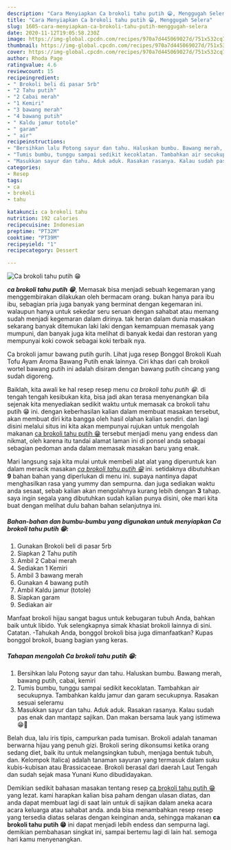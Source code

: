 ```yaml
---
description: "Cara Menyiapkan Ca brokoli tahu putih 😁, Menggugah Selera"
title: "Cara Menyiapkan Ca brokoli tahu putih 😁, Menggugah Selera"
slug: 1605-cara-menyiapkan-ca-brokoli-tahu-putih-menggugah-selera
date: 2020-11-12T19:05:58.230Z
image: https://img-global.cpcdn.com/recipes/970a7d445069027d/751x532cq70/ca-brokoli-tahu-putih-😁-foto-resep-utama.jpg
thumbnail: https://img-global.cpcdn.com/recipes/970a7d445069027d/751x532cq70/ca-brokoli-tahu-putih-😁-foto-resep-utama.jpg
cover: https://img-global.cpcdn.com/recipes/970a7d445069027d/751x532cq70/ca-brokoli-tahu-putih-😁-foto-resep-utama.jpg
author: Rhoda Page
ratingvalue: 4.6
reviewcount: 15
recipeingredient:
- " Brokoli beli di pasar 5rb"
- "2 Tahu putih"
- "2 Cabai merah"
- "1 Kemiri"
- "3 bawang merah"
- "4 bawang putih"
- " Kaldu jamur totole"
- " garam"
- " air"
recipeinstructions:
- "Bersihkan lalu Potong sayur dan tahu. Haluskan bumbu. Bawang merah, bawang putih, cabai, kemiri"
- "Tumis bumbu, tunggu sampai sedikit kecoklatan. Tambahkan air secukupnya. Tambahkan kaldu jamur dan garam secukupnya. Rasakan sesuai seleramu"
- "Masukkan sayur dan tahu. Aduk aduk. Rasakan rasanya. Kalau sudah pas enak dan mantapz sajikan. Dan makan bersama lauk yang istimewa 😁🤣"
categories:
- Resep
tags:
- ca
- brokoli
- tahu

katakunci: ca brokoli tahu 
nutrition: 192 calories
recipecuisine: Indonesian
preptime: "PT32M"
cooktime: "PT39M"
recipeyield: "1"
recipecategory: Dessert

---
```



![Ca brokoli tahu putih 😁](https://img-global.cpcdn.com/recipes/970a7d445069027d/751x532cq70/ca-brokoli-tahu-putih-😁-foto-resep-utama.jpg)

<b><i>ca brokoli tahu putih 😁</i></b>, Memasak bisa menjadi sebuah kegemaran yang menggembirakan dilakukan oleh bermacam orang. bukan hanya para ibu ibu, sebagian pria juga banyak yang berminat dengan kegemaran ini. walaupun hanya untuk sekedar seru seruan dengan sahabat atau memang sudah menjadi kegemaran dalam dirinya. tak heran dalam dunia masakan sekarang banyak ditemukan laki laki dengan kemampuan memasak yang mumpuni, dan banyak juga kita melihat di banyak kedai dan restoran yang mempunyai koki cowok sebagai koki terbaik nya.

Ca brokoli jamur bawang putih gurih. Lihat juga resep Bonggol Brokoli Kuah Tofu Ayam Aroma Bawang Putih enak lainnya. Ciri khas dari cah brokoli wortel bawang putih ini adalah disiram dengan bawang putih cincang yang sudah digoreng.

Baiklah, kita awali ke hal resep resep menu <i>ca brokoli tahu putih 😁</i>. di tengah tengah kesibukan kita, bisa jadi akan terasa menyenangkan bila sejenak kita menyediakan sedikit waktu untuk memasak ca brokoli tahu putih 😁 ini. dengan keberhasilan kalian dalam membuat masakan tersebut, akan membuat diri kita bangga oleh hasil olahan kalian sendiri. dan lagi disini melalui situs ini kita akan mempunyai rujukan untuk mengolah makanan <u>ca brokoli tahu putih 😁</u> tersebut menjadi menu yang endess dan nikmat, oleh karena itu tandai alamat laman ini di ponsel anda sebagai sebagian pedoman anda dalam memasak masakan baru yang enak.


Mari langsung saja kita mulai untuk membeli alat alat yang diperuntuk kan dalam meracik masakan <u><i>ca brokoli tahu putih 😁</i></u> ini. setidaknya dibutuhkan <b>9</b> bahan bahan yang diperlukan di menu ini. supaya nantinya dapat menghasilkan rasa yang yummy dan sempurna. dan juga sediakan waktu anda sesaat, sebab kalian akan mengolahnya kurang lebih dengan <b>3</b> tahap. saya ingin segala yang dibutuhkan sudah kalian punya disini, oke mari kita buat dengan melihat dulu bahan bahan selanjutnya ini.

<!--inarticleads1-->

##### Bahan-bahan dan bumbu-bumbu yang digunakan untuk menyiapkan Ca brokoli tahu putih 😁:

1. Gunakan  Brokoli beli di pasar 5rb
1. Siapkan 2 Tahu putih
1. Ambil 2 Cabai merah
1. Sediakan 1 Kemiri
1. Ambil 3 bawang merah
1. Gunakan 4 bawang putih
1. Ambil  Kaldu jamur (totole)
1. Siapkan  garam
1. Sediakan  air


Manfaat brokoli hijau sangat bagus untuk kebugaran tubuh Anda, bahkan baik untuk libido. Yuk selengkapnya simak khasiat brokoli lainnya di sini. Catatan. -Tahukah Anda, bonggol brokoli bisa juga dimanfaatkan? Kupas bonggol brokoli, buang bagian yang keras. 

<!--inarticleads2-->

##### Tahapan mengolah Ca brokoli tahu putih 😁:

1. Bersihkan lalu Potong sayur dan tahu. Haluskan bumbu. Bawang merah, bawang putih, cabai, kemiri
1. Tumis bumbu, tunggu sampai sedikit kecoklatan. Tambahkan air secukupnya. Tambahkan kaldu jamur dan garam secukupnya. Rasakan sesuai seleramu
1. Masukkan sayur dan tahu. Aduk aduk. Rasakan rasanya. Kalau sudah pas enak dan mantapz sajikan. Dan makan bersama lauk yang istimewa 😁🤣


Belah dua, lalu iris tipis, campurkan pada tumisan. Brokoli adalah tanaman berwarna hijau yang penuh gizi. Brokoli sering dikonsumsi ketika orang sedang diet, baik itu untuk melangsingkan tubuh, menjaga bentuk tubuh, dan. Kelompok Italica) adalah tanaman sayuran yang termasuk dalam suku kubis-kubisan atau Brassicaceae. Brokoli berasal dari daerah Laut Tengah dan sudah sejak masa Yunani Kuno dibudidayakan. 

Demikian sedikit bahasan masakan tentang resep <u>ca brokoli tahu putih 😁</u> yang lezat. kami harapkan kalian bisa paham dengan ulasan diatas, dan anda dapat membuat lagi di saat lain untuk di sajikan dalam aneka acara acara keluarga atau sahabat anda. anda bisa menambahkan resep resep yang tersedia diatas selaras dengan keinginan anda, sehingga makanan <b>ca brokoli tahu putih 😁</b> ini dapat menjadi lebih endess dan sempurna lagi. demikian pembahasan singkat ini, sampai bertemu lagi di lain hal. semoga hari kamu menyenangkan.

